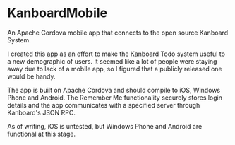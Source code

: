 # KanboardMobile
An Apache Cordova mobile app that connects to the open source Kanboard System. 

I created this app as an effort to make the Kanboard Todo system useful to a new demographic of users. It seemed like a lot of people were staying away due to lack of a mobile app, so I figured that a publicly released one would be handy. 

The app is built on Apache Cordova and should compile to iOS, Windows Phone and Android. The Remember Me functionality securely stores login details and the app communicates with a specified server through Kanboard's JSON RPC.

As of writing, iOS is untested, but Windows Phone and Android are functional at this stage.